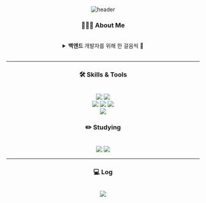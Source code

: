 <div align="center">


![header](https://capsule-render.vercel.app/api?type=slice&color=auto&height=150&section=header&text=Welcome%20to%20YJ's%20Github🫶🏻&fontSize=50&reversal=true&animation=fadeIn)


### 👩🏻‍💻 About Me
<br>

<details>

<summary> <b>백엔드</b> 개발자를 위해 한 걸음씩 👣</summary>

<br>
<img src="https://github-readme-stats.vercel.app/api?username=pockyjx&show_icons=true"> <br>

[![Velog's GitHub stats](https://velog-readme-stats.vercel.app/api?name=pockyjx_&color=light)](https://velog.io/@pockyjx_) <br>

[![Solved.ac
프로필](http://mazassumnida.wtf/api/mini/generate_badge?boj=boyjs5)](https://solved.ac/boyjs5)
[![Hits](https://hits.seeyoufarm.com/api/count/incr/badge.svg?url=https://github.com/pockyjx&count_bg=%2350CCEC&title_bg=%23555555&icon=github.svg&icon_color=%23E7E7E7&title=hits&edge_flat=false)](https://github.com/pockyjx)


  
  
</details>


<br>

---


### 🛠️ Skills & Tools

</br>

<img src="https://img.shields.io/badge/Java-007396?style=for-the-badge&logo=OpenJDK&logoColor=white"/>
<img src="https://img.shields.io/badge/MySQL-4479A1?style=for-the-badge&logo=MySQL&logoColor=white"/> <br>
<img src="https://img.shields.io/badge/HTML5-E34F26?style=for-the-badge&logo=HTML5&logoColor=white" />
<img src="https://img.shields.io/badge/CSS3-1572B6?style=for-the-badge&logo=CSS3&logoColor=white" />
<img src="https://img.shields.io/badge/JavaScript-F7DF1E?style=for-the-badge&logo=JavaScript&logoColor=white"/>
<br>
<img src="https://img.shields.io/badge/Spring-6DB33F?style=for-the-badge&logo=Spring&logoColor=white"/>

<br>


### ✏️ Studying
<br>

<img src="https://img.shields.io/badge/oracle-F80000?style=for-the-badge&logo=Oracle&logoColor=white"/>
<img src="https://img.shields.io/badge/aws-232F3E?style=for-the-badge&logo=amazon aws&logoColor=white"/>


---

### 💻 Log 
<br>

<a href="https://velog.io/@pockyjx_">
  <img src="https://img.shields.io/badge/Velog-20C997?style=for-the-badge&logo=Velog&logoColor=white"/>
</a>



</div>
